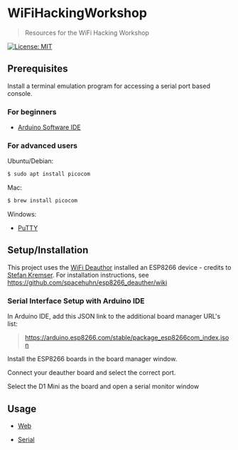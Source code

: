 # WiFiHackingWorkshop
> Resources for the WiFi Hacking Workshop

[![License: MIT](https://img.shields.io/badge/License-MIT-yellow.svg)](https://opensource.org/licenses/MIT)

## Prerequisites

Install a terminal emulation program for accessing a serial port based console.

### For beginners
* [Arduino Software IDE](https://www.arduino.cc/en/Main/Software)

### For advanced users

Ubuntu/Debian:

```bash
$ sudo apt install picocom
```

Mac:

```bash
$ brew install picocom
```

Windows:

* [PuTTY](https://www.putty.org/)

## Setup/Installation

This project uses the [WiFi Deauthor](https://github.com/spacehuhn/esp8266_deauther) installed an ESP8266 device - credits to [Stefan Kremser](https://github.com/spacehuhn). For installation instructions, see https://github.com/spacehuhn/esp8266_deauther/wiki

### Serial Interface Setup with Arduino IDE

In Arduino IDE, add this JSON link to the additional board manager URL's list:   

> https://arduino.esp8266.com/stable/package_esp8266com_index.json   

Install the ESP8266 boards in the board manager window.  

Connect your deauther board and select the correct port.  

Select the D1 Mini as the board and open a serial monitor window   

## Usage

* [Web](https://github.com/spacehuhn/esp8266_deauther/wiki/Web)

* [Serial](https://github.com/spacehuhn/esp8266_deauther/wiki/Serial)
